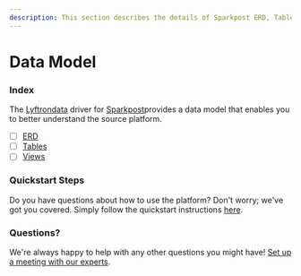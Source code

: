 ```yaml
---
description: This section describes the details of Sparkpost ERD, Tables, and Views.
---
```


# Data Model

### Index

The  [Lyftrondata](https://www.lyftrondata.com/) driver for [Sparkpost](https://www.lyftrondata.com/integration/marketing-analytics/sparkpost/)provides a data model that enables you to better understand the source platform.

* [ ] [ERD](../../../marketing-analytics/sparkpost/data-model/erd.md)
* [ ] [Tables](../../../marketing-analytics/sparkpost/data-model/tables.md)
* [ ] [Views](../../../marketing-analytics/sparkpost/data-model/views.md)

### Quickstart Steps

Do you have questions about how to use the platform? Don't worry; we've got you covered. Simply follow the quickstart instructions [here](../../../marketing-analytics/sparkpost/quickstart-steps.md).

### Questions? <a href="#questions" id="questions"></a>

We're always happy to help with any other questions you might have! [Set up a meeting with our experts](https://www.lyftrondata.com/book-a-meeting/).


